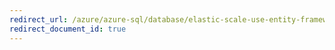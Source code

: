 ```yaml
---
redirect_url: /azure/azure-sql/database/elastic-scale-use-entity-framework-applications-visual-studio
redirect_document_id: true
---
```

